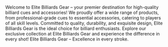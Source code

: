 Welcome to Elite Billiards Gear – your premier destination for high-quality billiard cues and accessories! We proudly offer a wide range of products, from professional-grade cues to essential accessories, catering to players of all skill levels. Committed to quality, durability, and exquisite design, Elite Billiards Gear is the ideal choice for billiard enthusiasts. Explore our exclusive collection at Elite Billiards Gear and experience the difference in every shot! Elite Billiards Gear – Excellence in every stroke.
